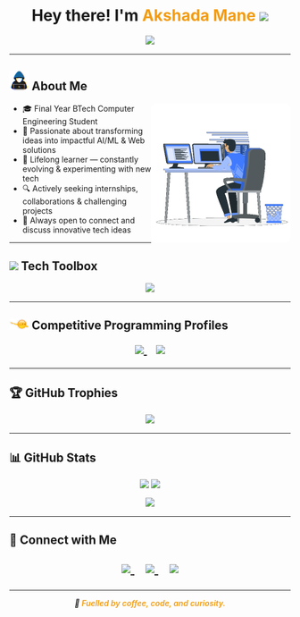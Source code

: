 <h1 align="center">
  Hey there! I'm <span style="color:#f39c12;">Akshada Mane</span> 
  <img src="https://media.giphy.com/media/hvRJCLFzcasrR4ia7z/giphy.gif" width="35px" />
</h1>

<p align="center">
  <a href="https://readme-typing-svg.herokuapp.com/demo/">
    <img src="https://readme-typing-svg.herokuapp.com?font=Fira+Code&weight=600&pause=1000&color=F7BF0B&center=true&vCenter=true&width=800&lines=Innovative+Tech+Explorer+%7C+AI%2FML+%2B+Web+Dev;BTech+Computer+Engineering+%7C+Final+Year;Problem+Solver+%7C+DSA+%7C+Open+Source+Contributor;Always+Curious+%7C+Driven+by+Impact+%26+Learning" />
  </a>
</p>

---

## <img src="https://github.com/AkshadaMane26/AkshadaMane26/blob/main/images/about_me.gif?raw=true" width="35px"> About Me

<img align="right" src="https://github.com/AkshadaMane26/AkshadaMane26/blob/main/images/Right_Side.gif?raw=true" width="250px" style="border-radius: 10px;">

- 🎓 Final Year BTech Computer Engineering Student  
- 🚀 Passionate about transforming ideas into impactful AI/ML & Web solutions  
- 🌱 Lifelong learner — constantly evolving & experimenting with new tech  
- 🔍 Actively seeking internships, collaborations & challenging projects  
- 💬 Always open to connect and discuss innovative tech ideas  

---

## <img src="https://github.com/AkshadaMane26/AkshadaMane26/blob/main/images/skills.gif?raw=true" width="35px"> Tech Toolbox

<p align="center">
  <img src="https://skillicons.dev/icons?i=python,flask,html,css,js,react,bootstrap,git,github,linux,vscode,mysql,opencv,tensorflow" />
</p>

---

## <img src="https://github.com/AkshadaMane26/AkshadaMane26/blob/main/images/competitive_programming_profile.png?raw=true" width="35px"> Competitive Programming Profiles

<p align="center" style="font-size: 20px;">
  <a href="https://leetcode.com/u/Akshada2004/" target="_blank" title="LeetCode">
    <img src="https://img.icons8.com/external-tal-revivo-shadow-tal-revivo/48/000000/external-level-up-your-coding-skills-and-quickly-land-a-job-logo-shadow-tal-revivo.png" />
  </a>&nbsp;&nbsp;
  <a href="https://www.geeksforgeeks.org/user/akshada290tn/" target="_blank" title="GeeksforGeeks">
    <img src="https://img.icons8.com/color/48/000000/GeeksforGeeks.png" />
  </a>
</p>

---

## 🏆 GitHub Trophies

<p align="center">
  <img src="https://github-profile-trophy.vercel.app/?username=AkshadaMane26&theme=tokyonight&no-frame=true&margin-w=15&margin-h=15" />
</p>

---

## 📊 GitHub Stats

<p align="center">
  <img src="https://github-readme-stats.vercel.app/api?username=AkshadaMane26&show_icons=true&theme=tokyonight&count_private=true&hide_title=true" height="180em" />
  <img src="https://github-readme-stats.vercel.app/api/top-langs/?username=AkshadaMane26&layout=compact&theme=tokyonight&hide_title=true" height="180em" />
</p>

<p align="center">
  <img src="https://github-profile-summary-cards.vercel.app/api/cards/profile-details?username=AkshadaMane26&theme=github_dark" />
</p>

---

## 🔗 Connect with Me

<p align="center" style="font-size: 24px;">
  <a href="https://www.linkedin.com/in/akshada-mane-111a40247/" target="_blank" title="LinkedIn" style="margin: 0 10px;">
    <img src="https://img.icons8.com/color/48/000000/linkedin.png"/>
  </a>
  <a href="mailto:makshada2004@gmail.com" target="_blank" title="Gmail" style="margin: 0 10px;">
    <img src="https://img.icons8.com/color/48/000000/gmail--v1.png"/>
  </a>
  <a href="https://github.com/AkshadaMane26" target="_blank" title="GitHub" style="margin: 0 10px;">
    <img src="https://img.icons8.com/glyph-neue/48/ffffff/github.png"/>
  </a>
</p>

---

<p align="center" style="font-style: italic; font-weight: 600;">
  🚀 <span style="color:#f39c12;">Fuelled by coffee, code, and curiosity.</span>
</p>
